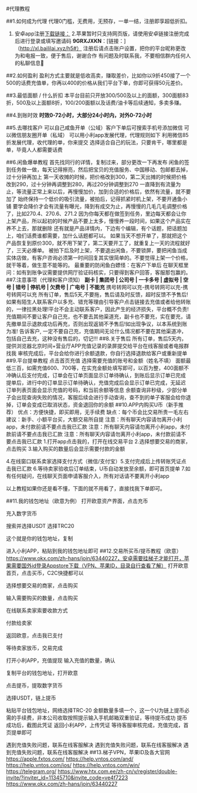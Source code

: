#代理教程

##1.如何成为代理
代理0门槛，无费用，无预存，一单一结，注册即享超低折扣。
1. 安卓app注册[下载链接：](http://xl.baililai.xyz/Invitation/register#/?invite_code=9GRXJXKN&name=llsscc6666)
2.苹果暂时只支持网页版，请使用安卓链接注册完成后进行登录或填写邀请码 	**9GRXJXKN**：[链接：]（http://xl.baililai.xyz/h5#）
注册后请点击账户设置，把你的平台昵称更改为和电报一致，便于售后，谢谢合作
有问题及时联系我，不要相信群内任何人的私聊信息🙅

##2.如何盈利
盈利方式主要就是低收高卖，赚取差价，比如你以9折450接了一个500的话费充值单，你再以400的价格从我们平台下单，你即可获得50元差价。

##3.最低面额 / 什么折扣
本平台目前只开放300/500及以上的面额，300面额83折，500及以上面额8折，100/200面额以及话费/油卡等后续通知，多卖多赚。

##4.到账时效
	**时效0-72小时，大部分24小时内，对外0-72小时**

##5.去哪找客户
可以自己咸鱼开单（公域）客户下单后可搜索手机号添加微信
可以微信朋友圈开单（私域）
可以用小利app发展代理，代理规则如下
利用微信85折发展代理，收代理的单，你来提交
选择适合自己的玩法，只要肯干，哪里都是单，毕竟人人都需要话费


##6.闲鱼爆单教程
首先找同行的详情，复制过来，部分更改一下再发布
闲鱼的签到任务做一做，每天记得擦亮，然后把宝贝的充值服务、中国移动、包邮都去掉，过十分钟再加上
第一天收摊的时候，把价格改到300，第二天出摊的时候把价格改到290，过十分钟再调整到280，再过20分钟调整到270
一直降到有流量为止，等流量正常上来以后，再慢慢加价，加到合适的价格后，依然有流量，就不要加了
始终保持一个低价的吸引流量，被拍后，记得抓紧时机上架，不要开通鱼小铺
要学会降价才会有流量有曝光，降到有成交为止，再慢慢的几毛几毛调整价格了，比如270.4、270.6、271.2
因为你每天都在做签到任务，里边每天都会让你上架产品，所以起初的时候产品不要上太多，慢慢养一段时间，如果这个产品实在养不上去，那就删除
还有就是产品详情内，下边有个编辑，有个话题，把话题加上，咱们话费谁都需要，加什么话题都可以。
如果当天不想开单了，那就把这个产品恢复到原价300，就不用下架了，第二天要开工了，就重复上一天的流程就好了，三天必爆单。
被拍下后及时上架，不要退出闲鱼，不要锁屏，要把闲鱼当成实体店做，有客户咨询必须第一时间回复其实很简单的。不要觉得上架一个价格，就干等着，做生意不能等的。
最重要的防闲鱼白嫖怪：在客户下单后 在聊天框里问：如有到账争议需要提供网厅验证码核实，只要得到客户回答，客服那包赢的。
##7.注意事项（代理和客户须知）
	**副卡 | 集团号 | 公司号 | 一卡多号 | 虚拟号 | 空号 | 错号 | 停机号 | 欠费号 | 广电号 | 不能充**
 携号转网可以充-携号转网可以充-携号转网可以充
所有订单，售后5天,不要拖，售后请及时反馈，超时反馈不予售后!
如果有陌生人联系客户以多充、错充等理由引导客户点击链接去充值或者给他转账的，一律拉黑处理!平台不会主动联系客户，因此产生的经济损失，平台概不负责!
充值期间不要让客户自己充，也不要去其他渠道充，副卡也不要充，实在要充，请先撤单显示退款成功后再充，否则出现返销不予售后!如出现争议，以本系统到账为准!
告诉客户, 一定不要自己充，充值期间无论什么情况都不要在其他渠道冲，包括自己去充，这种没有售后的，切记!!!
##8.关于售后
所有订单，售后5天内，提供浏览器北京时间+营业厅APP充值记录的录屏提交给平台在线客服或者电报群找我
审核完成后，平台会给你进行余额退款，你自行选择退款给客户或重新提单
##9.平台提单教程
点击首页充值
选择需要充值的账号和金额（姓名不填）
面额最低三百，如需充值600、700等，在实充金额处填写即可，以百为整，400面额不冲确认后支付完成，订单会在订单页面显示订单待确认，到账后显示订单已完成
提单后，进行中的订单显示订单待确认，充值完成后会显示订单已完成，无延迟
订单列表页面会显示充值的号码，和当前余额等信息
余额查询非秒级，少部分单子会出现查询失败的情况，客服后续会进行手动查询，查不到的单子客服会给你退掉，订单会变成已取消状态，资金退回你的余额
##10.APP内购买U币（新手推荐）
优点：方便快捷，即买即用，无手续费
缺点：每个币会比交易所贵一毛左右
建议：新手、小额平台买，大额交易所自提
注意：所有聊天内容请勿离开小利app，未付款前请不要点击我已汇款
注意：所有聊天内容请勿离开小利app，未付款前请不要点击我已汇款
注意：所有聊天内容请勿离开小利app，未付款前请不要点击我已汇款
1.打开app点击我的，打开在线交易平台
2.选择想要交易的商家，点击购买
3.输入购买的数量后会显示需要付款的金额

4.在线窗口联系卖家选择支付方式（微信/支付宝）5.支付完成后上传转账凭证点击我已汇款
6.等待卖家验收后订单结束，U币自动发放至余额，即可首页提单
7.如有任何疑问，在线聊天页面申请客服介入，所有对话请不要离开小利app


以上教程如果你还是看不懂，下面的就不用看了，直接找我下单即可。

##11.我的钱包地址（欧意为例）
打开欧意资产界面，点击充币

充入数字货币

搜索并选择USDT
选择TRC20

这个就是你的钱包地址，复制

进入小利APP，粘贴到我的钱包地址即可
##12.交易所买币/提币教程（欧意）
https://www.okx.com/zh-hans/join/63440227，安卓需要挂梯子才能打开，苹果需要国外id登录Appstore下载（VPN、苹果ID，目录自行查看了解）
打开欧意首页，点击买币，C2C快捷都可以

选择想要交易的商家，点击购买

输入需要购买的数量，点击购买

在线联系卖家索要收款方式

付款给卖家

返回欧意，点击我已支付

等待卖家放币，交易完成

打开小利APP，充值提现
输入充值的数量，确认

复制平台的钱包地址，打开欧意

点击提币，提取数字货币

选择USDT，链上提币

粘贴平台钱包地址，网络选择TRC-20
金额数量多填一个，这一个U为链上提币必需的手续费，非本公司收取按照提示输入手机邮箱双重验证，等待提币成功
提币成功后，截图此凭证
返回小利APP，上传凭证
等待客服审核完成，充值完成，首页提单即可

遇到充值失败问题，联系在线客服解决
遇到充值失败问题，联系在线客服解决
遇到充值失败问题，联系在线客服解决
##13.梯子VPN，苹果ID及各大官网
https://apple.fxtos.com/
https://help.vntos.com/and/
https://help.vntos.com/ios/
https://help.vntos.com/win/
https://telegram.org/
https://www.htx.com.ee/zh-cn/v/register/double-invite/?inviter_id=11345710&invite_code=ve4f7223
https://www.okx.com/zh-hans/join/63440227


